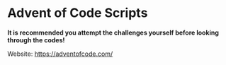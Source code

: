 # Advent of Code Scripts

**It is recommended you attempt the challenges yourself before looking through the codes!**

Website: https://adventofcode.com/